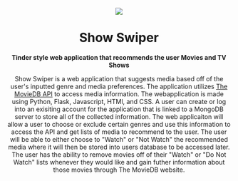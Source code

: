 
<h1 align="center">
<br>
  <img align="center" src="https://user-images.githubusercontent.com/84432841/118758897-e1752a00-b83d-11eb-8fcc-52bcf5c4676a.PNG">
<br>
<br>
Show Swiper
</h1>
<b>
  <p align="center">Tinder style web application that recommends the user Movies and TV Shows</p>
</b>
<p align="center"> Show Swiper is a web application that suggests media based off of the user's inputted genre and media preferences. The application utilizes <a href="https://www.themoviedb.org/?language=en-US">The MovieDB API</a> to access media information. The webapplication is made using Python, Flask, Javascript, HTMl, and CSS. A user can create or log into an exisiting account for the application that is linked to a MongoDB server to store all of the collected information. The web applicaiton will allow a user to choose or exclude certain genres and use this information to access the API and get lists of media to recommend to the user. The user will be able to either choose to "Watch" or "Not Watch" the recommended media where it will then be stored into users database to be accessed later. The user has the ability to remove movies off of their "Watch" or "Do Not Watch" lists whenever they would like and gain futher information about those movies through The MovieDB website.
